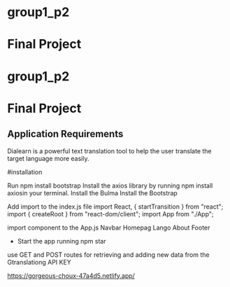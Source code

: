 # group1_p2

# Final Project

# group1_p2

# Final Project

## Application Requirements

 Dialearn is a powerful text translation tool to help the user translate the target language more easily.

 #installation

Run npm install bootstrap 
Install the axios library by running npm install axiosin your terminal.
Install the Bulma
Install the Bootstrap

Add import to the index.js file
import React, { startTransition } from "react";
import { createRoot } from "react-dom/client";
import App from "./App";

 
import component to the App.js
Navbar
Homepag
Lango
About
Footer


* Start the app running npm star


use GET and POST routes for retrieving and adding new data from the Gtranslationg API KEY

https://gorgeous-choux-47a4d5.netlify.app/

